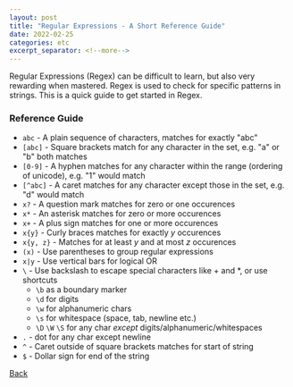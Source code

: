 ```yaml
---
layout: post
title: "Regular Expressions - A Short Reference Guide"
date: 2022-02-25
categories: etc
excerpt_separator: <!--more-->
---
```


Regular Expressions (Regex) can be difficult to learn, but also very rewarding when mastered. Regex is used to check for specific patterns in strings. This is a quick guide to get started in Regex. <!--more-->

### Reference Guide

- `abc` - A plain sequence of characters, matches for exactly "abc"
- `[abc]` - Square brackets match for any character in the set, e.g. "a" or "b" both matches
- `[0-9]` - A hyphen matches for any character within the range (ordering of unicode), e.g. "1" would match
- `[^abc]` - A caret matches for any character except those in the set, e.g. "d" would match
- `x?` - A question mark matches for zero or one occurences
- `x*` - An asterisk matches for zero or more occurences
- `x+` - A plus sign matches for one or more occurences
- `x{y}` - Curly braces matches for exactly <i>y</i> occurences
- `x{y, z}` - Matches for at least <i>y</i> and at most <i>z</i> occurences
- `(x)` - Use parentheses to group regular expressions
- `x|y` - Use vertical bars for logical OR
- `\` - Use backslash to escape special characters like + and *, or use shortcuts
    * `\b` as a boundary marker
    * `\d` for digits
    * `\w` for alphanumeric chars
    * `\s` for whitespace (space, tab, newline etc.)
    * `\D` `\W` `\S` for any char <i>except</i> digits/alphanumeric/whitespaces
- `.` - dot for any char except newline
- `^` - Caret outside of square brackets matches for start of string
- `$` - Dollar sign for end of the string


[Back](/)